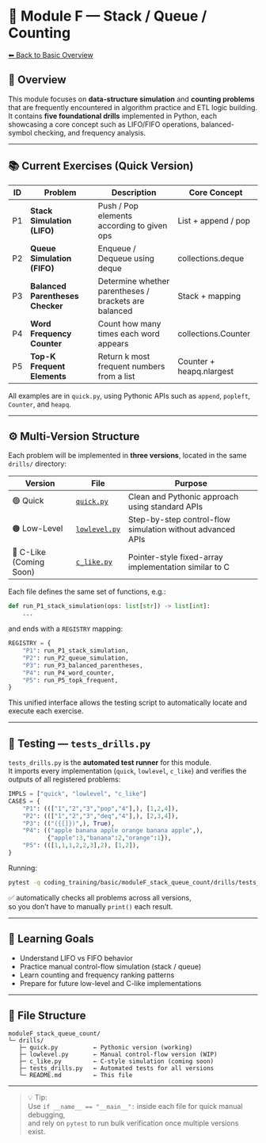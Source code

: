 # 🧩 Module F — Stack / Queue / Counting
[⬅ Back to Basic Overview](../../README.md)

## 🎯 Overview
This module focuses on **data-structure simulation** and **counting problems** that are frequently encountered in algorithm practice and ETL logic building.  
It contains **five foundational drills** implemented in Python, each showcasing a core concept such as LIFO/FIFO operations, balanced-symbol checking, and frequency analysis.

---

## 📚 Current Exercises (Quick Version)

| ID | Problem | Description | Core Concept |
|----|----------|--------------|---------------|
| P1 | **Stack Simulation (LIFO)** | Push / Pop elements according to given ops | List + append / pop |
| P2 | **Queue Simulation (FIFO)** | Enqueue / Dequeue using deque | collections.deque |
| P3 | **Balanced Parentheses Checker** | Determine whether parentheses / brackets are balanced | Stack + mapping |
| P4 | **Word Frequency Counter** | Count how many times each word appears | collections.Counter |
| P5 | **Top-K Frequent Elements** | Return k most frequent numbers from a list | Counter + heapq.nlargest |

All examples are in `quick.py`, using Pythonic APIs such as `append`, `popleft`, `Counter`, and `heapq`.

---

## ⚙️ Multi-Version Structure

Each problem will be implemented in **three versions**, located in the same `drills/` directory:

| Version | File | Purpose |
|----------|------|----------|
| 🟢 Quick | [`quick.py`](quick.py)| Clean and Pythonic approach using standard APIs |
| 🟠 Low-Level | [`lowlevel.py`](lowlevel.py)  | Step-by-step control-flow simulation without advanced APIs |
| 🔵 C-Like (Coming Soon) | [`c_like.py`](c_like.py) | Pointer-style fixed-array implementation similar to C |

Each file defines the same set of functions, e.g.:
```python
def run_P1_stack_simulation(ops: list[str]) -> list[int]:
    ...
```
and ends with a `REGISTRY` mapping:
```python
REGISTRY = {
    "P1": run_P1_stack_simulation,
    "P2": run_P2_queue_simulation,
    "P3": run_P3_balanced_parentheses,
    "P4": run_P4_word_counter,
    "P5": run_P5_topk_frequent,
}
```
This unified interface allows the testing script to automatically locate and execute each exercise.

---

## 🧪 Testing — `tests_drills.py`

`tests_drills.py` is the **automated test runner** for this module.  
It imports every implementation (`quick`, `lowlevel`, `c_like`) and verifies the outputs of all registered problems:

```python
IMPLS = ["quick", "lowlevel", "c_like"]
CASES = {
    "P1": ((["1","2","3","pop","4"],), [1,2,4]),
    "P2": ((["1","2","3","deq","4"],), [2,3,4]),
    "P3": (("({[]})",), True),
    "P4": (("apple banana apple orange banana apple",),
           {"apple":3,"banana":2,"orange":1}),
    "P5": (([1,1,1,2,2,3],2), [1,2]),
}
```

Running:
```bash
pytest -q coding_training/basic/moduleF_stack_queue_count/drills/tests_drills.py
```

✅ automatically checks all problems across all versions,  
so you don’t have to manually `print()` each result.

---

## 🧭 Learning Goals

- Understand LIFO vs FIFO behavior  
- Practice manual control-flow simulation (stack / queue)  
- Learn counting and frequency ranking patterns  
- Prepare for future low-level and C-like implementations  

---

## 🧩 File Structure

```
moduleF_stack_queue_count/
└─ drills/
   ├─ quick.py          ← Pythonic version (working)
   ├─ lowlevel.py       ← Manual control-flow version (WIP)
   ├─ c_like.py         ← C-style simulation (coming soon)
   ├─ tests_drills.py   ← Automated tests for all versions
   └─ README.md         ← This file
```

---

> 💡 Tip:  
> Use `if __name__ == "__main__":` inside each file for quick manual debugging,  
> and rely on `pytest` to run bulk verification once multiple versions exist.
